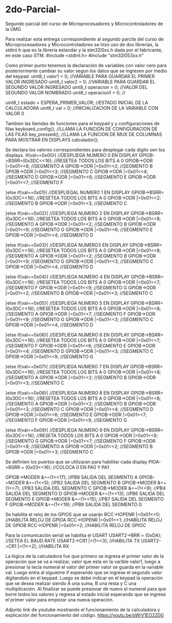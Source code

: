 # 2do-Parcial-
Segundo parcial del curso de Microprocesadores y Microcontroladores de la UMG

Para realizar esta entrega correspondiente al segundo parcila del curso de Microprocesadores y Microcontroladores se hizo uso de dos librerías, la stdint.h que es la librería estandar y la stm32l0xx.h dada por el fabricante, en este caso STM.
#include <stdint.h>
#include "stm32l053xx.h"


Como primer punto tenemos la declaración de variables con valor cero para posteriormente cambiar su valor segun los datos que se ingresen por medio del keypad. 
uint8_t valor1 = 0; 					//VARIABLE PARA GUARDAR EL PRIMER VALOR INGRESADO
uint8_t valor2 = 0; 					//VARIABLE PARA GUARDAR EL SEGUNDO VALOR INGRESADO
uint8_t operacion = 0;				 	//VALOR DEL SEGUNDO VALOR NOMBRADO
uint8_t operacion1 = 0; 				//

uint8_t estado = ESPERA_PRIMER_VALOR; 			//ESTADO INICIAL DE LA CALCULADORA
uint8_t val = 0;						//INICIALIZACION DE LA VARIABLE CON VALOR 0


Tambien las llamdas de funciones para el keypad y y configuraciones de filas
keyboard_config();						//LLAMA LA FUNCION DE CONFIGURACION DE LAS FILAS
key_pressed(); 							//LLAMA LA FUNCION DE MUX DE COLUMNAS PARA MOSTRAR EN DISPLAYS
calculador();


Se declara los valores correspondientes para desplegar cada dígito sen los displays.
if(val==0x00){ 								//DESPLIEGA NUMERO 0 EN DISPLAY
GPIOB->BSRR=(0x3DC<<16); 					//RESETEA TODOS LOS BITS A 0
GPIOB->ODR |=0x01<<8; //SEGMENTO A
GPIOB->ODR |=0x01<<2; //SEGMENTO B
GPIOB->ODR |=0x01<<3; //SEGMENTO C
GPIOB->ODR |=0x01<<4; //SEGMENTO D
GPIOB->ODR |=0x01<<6; //SEGMENTO E
GPIOB->ODR |=0x01<<7; //SEGMENTO F

}else if(val==0x01){ 						//DESPLIEGAL NUMERO 1 EN DISPLAY
GPIOB->BSRR=(0x3DC<<16); 					//RESETEA TODOS LOS BITS A 0
GPIOB->ODR |=0x01<<2; //SEGMENTO B
GPIOB->ODR |=0x01<<3; //SEGMENTO C

}else if(val==0x02){ 						//DESPLIEGA NUMERO 2 EN DISPLAY
GPIOB->BSRR=(0x3DC<<16); 					//RESETEA TODOS LOS BITS A 0
GPIOB->ODR |=0x01<<8; //SEGMENTO A
GPIOB->ODR |=0x01<<2; //SEGMENTO B
GPIOB->ODR |=0x01<<9; //SEGMENTO G
GPIOB->ODR |=0x01<<6; //SEGMENTO E
GPIOB->ODR |=0x01<<4; //SEGMENTO D

}else if(val==0x03){ 						//DESPLIEGA NUMERO3 EN DISPLAY
GPIOB->BSRR=(0x3DC<<16); 					//RESETEA TODOS LOS BITS A 0
GPIOB->ODR |=0x01<<8; //SEGMENTO A
GPIOB->ODR |=0x01<<2; //SEGMENTO B
GPIOB->ODR |=0x01<<9; //SEGMENTO G
GPIOB->ODR |=0x01<<3; //SEGMENTO C
GPIOB->ODR |=0x01<<4; //SEGMENTO D

}else if(val==0x04){ 						//DESPLIEGA NUMERO 4 EN DISPLAY
GPIOB->BSRR=(0x3DC<<16); 					//RESETEA TODOS LOS BITS A 0
GPIOB->ODR |=0x01<<7; //SEGMENTO F
GPIOB->ODR |=0x01<<9; //SEGMENTO G
GPIOB->ODR |=0x01<<2; //SEGMENTO B
GPIOB->ODR |=0x01<<3; //SEGMENTO C

}else if(val==0x05){ 						//DESPLIEGA NUMERO 5 EN DISPLAY
GPIOB->BSRR=(0x3DC<<16); 					//RESETEA TODOS LOS BITS A 0
GPIOB->ODR |=0x01<<8; //SEGMENTO A
GPIOB->ODR |=0x01<<7; //SEGMENTO F
GPIOB->ODR |=0x01<<9; //SEGMENTO G
GPIOB->ODR |=0x01<<3; //SEGMENTO C
GPIOB->ODR |=0x01<<4; //SEGMENTO D

}else if(val==0x06){ 						//DESPLIEGA NUMERO 6 EN DISPLAY
GPIOB->BSRR=(0x3DC<<16); 					//RESETEA TODOS LOS BITS A 0
GPIOB->ODR |=0x01<<7; //SEGMENTO F
GPIOB->ODR |=0x01<<6; //SEGMENTO E
GPIOB->ODR |=0x01<<4; //SEGMENTO D
GPIOB->ODR |=0x01<<3; //SEGMENTO C
GPIOB->ODR |=0x01<<9; //SEGMENTO G

}else if(val==0x07){ 						//DESPLIEGA NUMERO 7 EN DISPLAY
GPIOB->BSRR=(0x3DC<<16); 					//RESETEA TODOS LOS BITS A 0
GPIOB->ODR |=0x01<<8; //SEGMENTO A
GPIOB->ODR |=0x01<<2; //SEGMENTO B
GPIOB->ODR |=0x01<<3; //SEGMENTO C

}else if(val==0x08){ 						//DESPLIEGA NUMERO 8 EN DISPLAY
GPIOB->BSRR=(0x3DC<<16); 					//RESETEA TODOS LOS BITS A 0
GPIOB->ODR |=0x01<<8; //SEGMENTO A
GPIOB->ODR |=0x01<<2; //SEGMENTO B
GPIOB->ODR |=0x01<<3; //SEGMENTO C
GPIOB->ODR |=0x01<<4; //SEGMENTO D
GPIOB->ODR |=0x01<<6; //SEGMENTO E
GPIOB->ODR |=0x01<<7; //SEGMENTO F
GPIOB->ODR |=0x01<<9; //SEGMENTO G

}else if(val==0x09){ 						//DESPLIEGA NUMERO 9 EN DISPLAY
GPIOB->BSRR=(0x3DC<<16); 					//RESETA TODOS LOS BITS A 0
GPIOB->ODR |=0x01<<9; //SEGMENTO G
GPIOB->ODR |=0x01<<7; //SEGMENTO F
GPIOB->ODR |=0x01<<8; //SEGMENTO A
GPIOB->ODR |=0x01<<2; //SEGMENTO B
GPIOB->ODR |=0x01<<3; //SEGMENTO C


Se definien los puertos que se utilizaran para habilitar cada display
PIOA->BSRR = (0x03<<16); 				//COLOCA 0 EN PA0 Y PA1

GPIOB->MODER &=~(1<<17); 				//PB8 SALIDA DEL SEGMENTO A
GPIOB->MODER &=~(1<<5); 				//PB2 SALIDA DEL SEGMENTO B
GPIOB->MODER &=~(1<<7); 				//PB3 SALIDA DEL SEGMENTO C
GPIOB->MODER &=~(1<<9); 				//PB4 SALIDA DEL SEGMENTO D
GPIOB->MODER &=~(1<<13);				//PB6 SALIDA DEL SEGMENTO E
GPIOB->MODER &=~(1<<15); 				//PB7 SALIDA DEL SEGMENTO F
GPIOB->MODER &=~(1<<19); 				//PB9 SALIDA DEL SEGMENTO G


Se habilita el reloj de los GPIOS que se usarán
RCC->IOPENR |=0x01<<0; 					//HABILITA RELOJ DE GPIOA
RCC->IOPENR |=0x01<<1; 					//HABILITA RELOJ DE GPIOB
RCC->IOPENR |=0x01<<2; 					//HABILITA RELOJ DE GPIOC


Para la comunicación serial se habilita el USART
USART2->BRR = (0xDA); 					//SETEA EL BAUD RATE
USART2->CR1 |=(1<<3);					//HABILITA TX
USART2->CR1 |=(1<<2); 					//HABILITA RX

La lógica de la calculadora fue que primero se ingresa el primer valor de la operación que se va a realizar, valor que esta en la varible valor1, luego a presionar la tecla numeral el valor del primer valor se guarda en la variable val. Luego entra al siguietne if esperando que se ingrese el segundo valor digitandolo en el keypad. Luego se debe indicar en el keypad la operación que se desea realizar siendo A una suma, B una resta y C una multiplicación. Al finalizar se puede presionar de nuevo el numeral para que borre todos los valores y regresa al estado inicial esperando que se ingrese el primer valor para empezar una nueva operación. 


Adjunto link de youtube mostrando el funcionamiento de la calculadora y explicación del funcionamiento del código. 
https://youtu.be/sWrV1EO2ZG0

